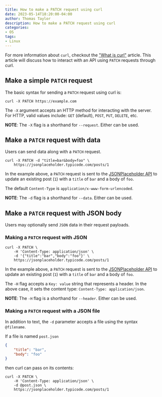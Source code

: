 ```yaml
---
title: How to make a PATCH request using curl
date: 2023-05-14T18:20:00-04:00
author: Thomas Taylor
description: How to make a PATCH request using curl
categories:
- OS
tags:
- Linux
---
```


For more information about `curl`, checkout the ["What is curl"](https://how.wtf/what-is-curl.html) article. This article will discuss how to interact with an API using `PATCH` requests through curl.

## Make a simple `PATCH` request

The basic syntax for sending a `PATCH` request using curl is:

```shell
curl -X PATCH https://example.com
```

The `-X` argument accepts an HTTP method for interacting with the server. For HTTP, valid values include: `GET` (default), `POST`, `PUT`, `DELETE`, etc. 

**NOTE**: The `-X` flag is a shorthand for `--request`. Either can be used. 

## Make a `PATCH` request with data

Users can send data along with a `PATCH` request.

```shell
curl -X PATCH -d "title=bar&body=foo" \
	https://jsonplaceholder.typicode.com/posts/1
```

In the example above, a `PATCH` request is sent to the [JSONPlaceholder API](https://jsonplaceholder.typicode.com/) to update an existing post (`1`) with a `title` of `bar` and a body of `foo`.

The default `Content-Type` is `application/x-www-form-urlencoded`. 

**NOTE**: The `-d` flag is a shorthand for `--data`. Either can be used.

## Make a `PATCH` request with JSON body

Users may optionally send `JSON` data in their request payloads.

### Making a `PATCH` request with JSON

```shell
curl -X PATCH \
	-H 'Content-Type: application/json' \
	-d '{"title":"bar","body":"foo"}' \
	https://jsonplaceholder.typicode.com/posts/1
```

In the example above, a `PATCH` request is sent to the [JSONPlaceholder API](https://jsonplaceholder.typicode.com/) to update an existing post (`1`) with a `title` of `bar` and a body of `foo`.

The `-H` flag accepts a `Key: value` string that represents a header. In the above case, it sets the content type: `Content-Type: application/json`. 

**NOTE**: The `-H` flag is a shorthand for `--header`. Either can be used.

### Making a `PATCH` request with a JSON file

In addition to text, the `-d` parameter accepts a file using the syntax `@filename`. 

If a file is named `post.json`

```json
{ 
	"title": "bar",
	"body": "foo"
}
```

then curl can pass on its contents:

```shell
curl -X PATCH \
	-H 'Content-Type: application/json' \
	-d @post.json \
	https://jsonplaceholder.typicode.com/posts/1
```
